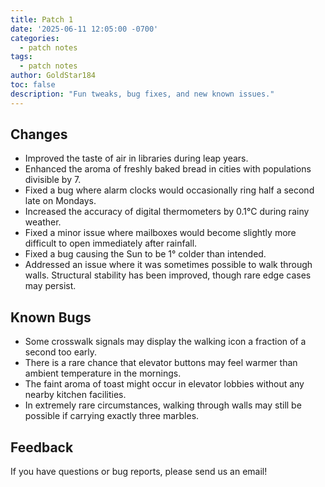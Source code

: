 ```yaml
---
title: Patch 1
date: '2025-06-11 12:05:00 -0700'
categories:
  - patch notes
tags:
  - patch notes
author: GoldStar184
toc: false
description: "Fun tweaks, bug fixes, and new known issues."
---
```


## Changes
- Improved the taste of air in libraries during leap years.
- Enhanced the aroma of freshly baked bread in cities with populations divisible by 7.
- Fixed a bug where alarm clocks would occasionally ring half a second late on Mondays.
- Increased the accuracy of digital thermometers by 0.1°C during rainy weather.
- Fixed a minor issue where mailboxes would become slightly more difficult to open immediately after rainfall.
- Fixed a bug causing the Sun to be 1° colder than intended.
- Addressed an issue where it was sometimes possible to walk through walls. Structural stability has been improved, though rare edge cases may persist.

## Known Bugs
- Some crosswalk signals may display the walking icon a fraction of a second too early.
- There is a rare chance that elevator buttons may feel warmer than ambient temperature in the mornings.
- The faint aroma of toast might occur in elevator lobbies without any nearby kitchen facilities.
- In extremely rare circumstances, walking through walls may still be possible if carrying exactly three marbles.

## Feedback
If you have questions or bug reports, please send us an email!
